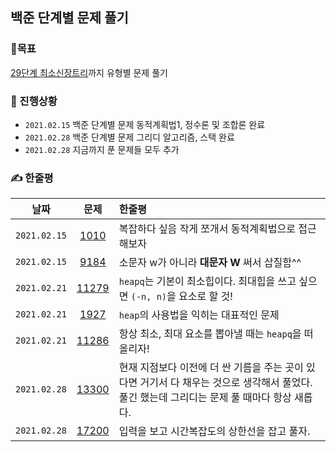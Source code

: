 ## 백준 단계별 문제 풀기

### 🚩목표

[29단계 최소신장트리](https://www.acmicpc.net/step/15)까지 유형별 문제 풀기

### 👀 진행상황

- `2021.02.15` 백준 단계별 문제 동적계획법1, 정수론 및 조합론 완료
- `2021.02.28` 백준 단계별 문제 그리디 알고리즘, 스택 완료
- `2021.02.28` 지금까지 푼 문제들 모두 추가

### ✍ 한줄평

|     날짜     |                      문제                      | 한줄평                                                                                                                                       |
| :----------: | :--------------------------------------------: | :------------------------------------------------------------------------------------------------------------------------------------------- |
| `2021.02.15` |  [1010](https://www.acmicpc.net/problem/1010)  | 복잡하다 싶음 작게 쪼개서 동적계획법으로 접근해보자                                                                                          |
| `2021.02.15` |  [9184](https://www.acmicpc.net/problem/9184)  | 소문자 w가 아니라 **대문자 W** 써서 삽질함^^                                                                                                 |
| `2021.02.21` | [11279](https://www.acmicpc.net/problem/11279) | `heapq`는 기본이 최소힙이다. 최대힙을 쓰고 싶으면 `(-n, n)`을 요소로 할 것!                                                                  |
| `2021.02.21` |  [1927](https://www.acmicpc.net/problem/1927)  | `heap`의 사용법을 익히는 대표적인 문제                                                                                                       |
| `2021.02.21` | [11286](https://www.acmicpc.net/problem/11286) | 항상 최소, 최대 요소를 뽑아낼 때는 `heapq`을 떠올리자!                                                                                       |
| `2021.02.28` | [13300](https://www.acmicpc.net/problem/13300) | 현재 지점보다 이전에 더 싼 기름을 주는 곳이 있다면 거기서 다 채우는 것으로 생각해서 풀었다. 풀긴 했는데 그리디는 문제 풀 때마다 항상 새롭다. |
| `2021.02.28` | [17200](https://www.acmicpc.net/problem/17200) | 입력을 보고 시간복잡도의 상한선을 잡고 풀자.                                                                                                 |
